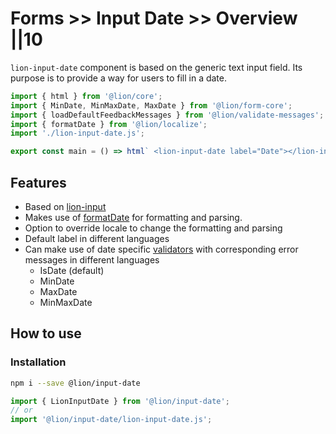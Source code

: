 # Forms >> Input Date >> Overview ||10

`lion-input-date` component is based on the generic text input field. Its purpose is to provide a way for users to fill in a date.

```js script
import { html } from '@lion/core';
import { MinDate, MinMaxDate, MaxDate } from '@lion/form-core';
import { loadDefaultFeedbackMessages } from '@lion/validate-messages';
import { formatDate } from '@lion/localize';
import './lion-input-date.js';
```

```js preview-story
export const main = () => html` <lion-input-date label="Date"></lion-input-date> `;
```

## Features

- Based on [lion-input](?path=/docs/forms-input--main#input)
- Makes use of [formatDate](?path=/docs/localize-dates--formatting#date-localization) for formatting and parsing.
- Option to override locale to change the formatting and parsing
- Default label in different languages
- Can make use of date specific [validators](?path=/docs/forms-validation-overview--main#validate) with corresponding error messages in different languages
  - IsDate (default)
  - MinDate
  - MaxDate
  - MinMaxDate

## How to use

### Installation

```bash
npm i --save @lion/input-date
```

```js
import { LionInputDate } from '@lion/input-date';
// or
import '@lion/input-date/lion-input-date.js';
```
